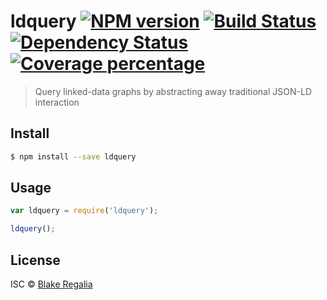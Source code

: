 # ldquery [![NPM version][npm-image]][npm-url] [![Build Status][travis-image]][travis-url] [![Dependency Status][daviddm-image]][daviddm-url] [![Coverage percentage][coveralls-image]][coveralls-url]
> Query linked-data graphs by abstracting away traditional JSON-LD interaction


## Install

```sh
$ npm install --save ldquery
```


## Usage

```js
var ldquery = require('ldquery');

ldquery();
```

## License

ISC © [Blake Regalia]()


[npm-image]: https://badge.fury.io/js/ldquery.svg
[npm-url]: https://npmjs.org/package/ldquery
[travis-image]: https://travis-ci.org/blake-regalia/ldquery.svg?branch=master
[travis-url]: https://travis-ci.org/blake-regalia/ldquery
[daviddm-image]: https://david-dm.org/blake-regalia/ldquery.svg?theme=shields.io
[daviddm-url]: https://david-dm.org/blake-regalia/ldquery
[coveralls-image]: https://coveralls.io/repos/blake-regalia/ldquery/badge.svg
[coveralls-url]: https://coveralls.io/r/blake-regalia/ldquery
